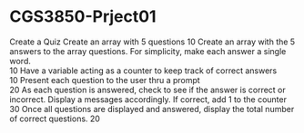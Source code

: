 # CGS3850-Prject01
Create a Quiz Create an array with  5 questions   10 
Create an array with the 5 answers to the array questions. 
For simplicity, make each answer a single word.   
10 Have a variable acting as a counter to keep track of correct answers  
10 Present each question to the user thru a prompt    
20 As each question is answered, check to see if the answer is correct or incorrect. 
Display a messages accordingly. 
If correct, add 1 to the counter 30 Once all questions are displayed and answered, display the total number of correct questions. 
20 
